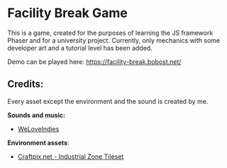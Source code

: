# Facility Break Game
This is a game, created for the purposes of learning the JS framework Phaser and for a university project. Currently, only mechanics with some developer art and a tutorial level has been added.

Demo can be played here: https://facility-break.bobost.net/

## Credits:
Every asset except the environment and the sound is created by me.

**Sounds and music:**
- [WeLoveIndies](https://www.weloveindies.com)

**Environment assets**:
- [Craftpix.net - Industrial Zone Tileset](https://craftpix.net/freebies/free-industrial-zone-tileset-pixel-art/)
